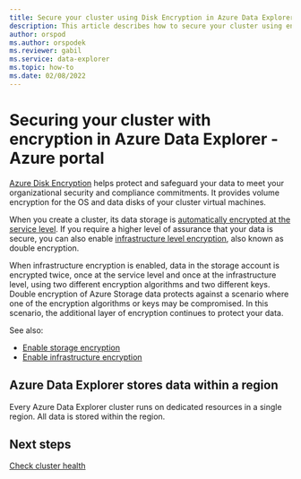 ```yaml
---
title: Secure your cluster using Disk Encryption in Azure Data Explorer - Azure portal
description: This article describes how to secure your cluster using encryption in Azure Data Explorer within the Azure portal.
author: orspod
ms.author: orspodek
ms.reviewer: gabil
ms.service: data-explorer
ms.topic: how-to
ms.date: 02/08/2022
---
```


# Securing your cluster with encryption in Azure Data Explorer - Azure portal

[Azure Disk Encryption](/azure/security/azure-security-disk-encryption-overview) helps protect and safeguard your data to meet your organizational security and compliance commitments. It provides volume encryption for the OS and data disks of your cluster virtual machines. 

When you create a cluster, its data storage is [automatically encrypted at the service level](/azure/storage/common/storage-service-encryption). If you require a higher level of assurance that your data is secure, you can also enable [infrastructure level encryption](/azure/storage/common/infrastructure-encryption-enable), also known as double encryption.

When infrastructure encryption is enabled, data in the storage account is encrypted twice, once at the service level and once at the infrastructure level, using two different encryption algorithms and two different keys. Double encryption of Azure Storage data protects against a scenario where one of the encryption algorithms or keys may be compromised. In this scenario, the additional layer of encryption continues to protect your data.

See also:
* [Enable storage encryption](setting-cluster-storage-encryption.md)
* [Enable infrastructure encryption](double-encryption.md)

## Azure Data Explorer stores data within a region

Every Azure Data Explorer cluster runs on dedicated resources in a single region. All data is stored within the region.

## Next steps

[Check cluster health](check-cluster-health.md)
